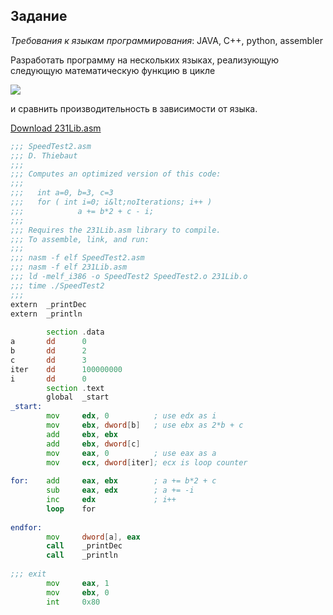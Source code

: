 ## Задание
 
_Требования к языкам программирования_: JAVA, C++, python, assembler

Разработать программу на нескольких языках, реализующую следующую математическую функцию в цикле

![](https://i.imgur.com/jfqXcMU.png)

и сравнить производительность в зависимости от языка.

[Download 231Lib.asm](https://github.com/silvanasaca/Binary-Search-Intel-x86-ASM/blob/master/231Lib.asm)

``` asm
;;; SpeedTest2.asm
;;; D. Thiebaut
;;;
;;; Computes an optimized version of this code:
;;;
;;;   int a=0, b=3, c=3
;;;   for ( int i=0; i&lt;noIterations; i++ )
;;;            a += b*2 + c - i;
;;;
;;; Requires the 231Lib.asm library to compile.  
;;; To assemble, link, and run:
;;;
;;; nasm -f elf SpeedTest2.asm
;;; nasm -f elf 231Lib.asm 
;;; ld -melf_i386 -o SpeedTest2 SpeedTest2.o 231Lib.o
;;; time ./SpeedTest2
;;;
extern  _printDec
extern  _println
        
        section .data
a       dd      0
b       dd      2
c       dd      3
iter    dd      100000000
i       dd      0
        section .text
        global  _start
_start: 
        mov     edx, 0          ; use edx as i
        mov     ebx, dword[b]   ; use ebx as 2*b + c
        add     ebx, ebx
        add     ebx, dword[c]
        mov     eax, 0          ; use eax as a
        mov     ecx, dword[iter]; ecx is loop counter
        
for:    add     eax, ebx        ; a += b*2 + c
        sub     eax, edx        ; a += -i
        inc     edx             ; i++
        loop    for
        
endfor: 
        mov     dword[a], eax
        call    _printDec
        call    _println
        
;;; exit
        mov     eax, 1
        mov     ebx, 0
        int     0x80
```
